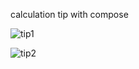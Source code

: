 calculation tip with compose 

![tip1](https://github.com/marlemblink/TipsCalculationCompose/assets/153971756/672405c8-b3e4-463f-ab7a-fbe194f6d9ca)

![tip2](https://github.com/marlemblink/TipsCalculationCompose/assets/153971756/db93e932-bd68-4e0a-a58d-486fe5947357)
